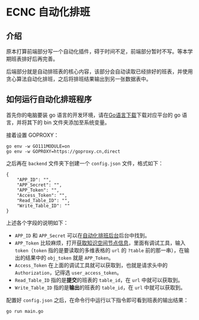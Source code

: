# ECNC 自动化排班

## 介绍

原本打算前端部分写一个自动化插件，碍于时间不足，前端部分暂时不写。等本学期班表排好后再完善。

后端部分就是自动排班表的核心内容，该部分会自动读取已经排好的班表，并使用贪心算法自动化排班，之后将排班结果输出到另一张数据表中。

## 如何运行自动化排班程序

首先你的电脑要装 go 语言的开发环境，请在[Go语言下载](https://go.dev/dl/)下载对应平台的 go 语言，并将其下的 bin 文件夹添加至系统变量。

接着设置 GOPROXY：

```
go env -w GO111MODULE=on
go env -w GOPROXY=https://goproxy.cn,direct
```

之后再在 `backend` 文件夹下创建一个 `config.json` 文件，格式如下：

```
{
    "APP_ID": "",
    "APP_Secret": "",
    "APP_Token": "",
    "Access_Token": "",
    "Read_Table_ID": "",
    "Write_Table_ID": ""
}
```

上述各个字段的说明如下：

- `APP_ID` 和 `APP_Secret` 可以在[自动化排班后台](https://open.feishu.cn/app/cli_a5b7aac6333a5013/baseinfo)后台中找到。
- `APP_Token` 比较麻烦，打开[获取知识空间节点信息](https://open.feishu.cn/document/server-docs/docs/wiki-v2/space-node/get_node?appId=cli_a5b7aac6333a5013)，里面有调试工具，输入 `token`（`token` 指的是要读取的多维表格的 `url` 的 `?table` 前的那一串），在输出的结果中的 `obj_token` 就是 `APP_Token`。
- `Access_Token` 在上面的调试工具就可以获取到，也就是请求头中的 `Authorization`，记得选 `user_access_token`。
- `Read_Table_ID` 指的是**提交**的班表的 `table_id`，在 `url` 中就可以获取到。
- `Write_Table_ID` 指的是**输出**的班表的 `table_id`，在 `url` 中就可以获取到。

配置好 `config.json` 之后，在命令行中运行以下指令即可看到班表的输出结果：

```
go run main.go
```
